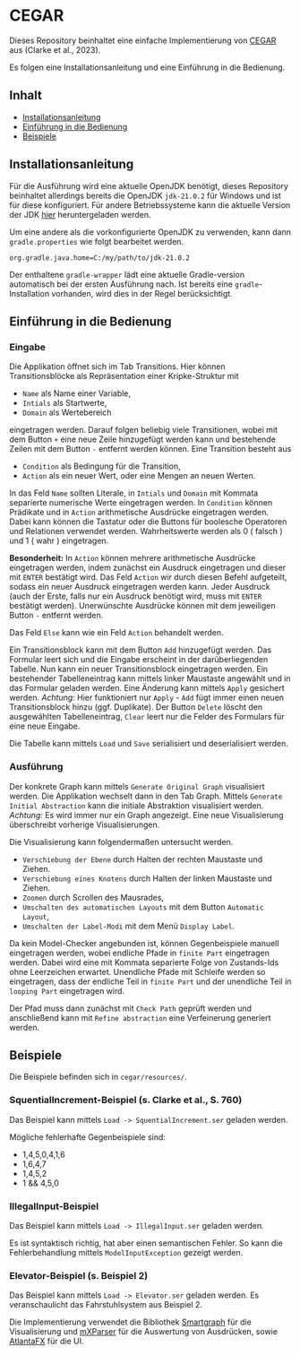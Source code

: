 CEGAR
===

Dieses Repository beinhaltet eine einfache Implementierung von [CEGAR](https://doi.org/10.1145/876638.876643)
aus (Clarke et al., 2023).

Es folgen eine Installationsanleitung und eine Einführung in die Bedienung.

Inhalt
---

* [Installationsanleitung](#installation)
* [Einführung in die Bedienung](#instructions)
* [Beispiele](#examples)

Installationsanleitung<a name="installation" />
---

Für die Ausführung wird eine aktuelle OpenJDK benötigt, dieses Repository
beinhaltet allerdings bereits die OpenJDK `jdk-21.0.2` für Windows und ist für diese
konfiguriert. Für andere Betriebssysteme kann die aktuelle Version der JDK [hier](https://jdk.java.net/21/)
heruntergeladen werden. 

Um eine andere als die vorkonfigurierte OpenJDK zu verwenden, kann dann `gradle.properties`
wie folgt bearbeitet werden.

`org.gradle.java.home=C:/my/path/to/jdk-21.0.2`

Der enthaltene `gradle-wrapper` lädt eine aktuelle Gradle-version automatisch bei
der ersten Ausführung nach. Ist bereits eine `gradle`-Installation vorhanden,
wird dies in der Regel berücksichtigt.

Einführung in die Bedienung<a name="instructions" />
---

### Eingabe

Die Applikation öffnet sich im Tab Transitions. Hier können Transitionsblöcke 
als Repräsentation einer Kripke-Struktur mit

- `Name` als Name einer Variable,
- `Intials` als Startwerte,
- `Domain` als Wertebereich

eingetragen werden. Darauf folgen beliebig viele Transitionen, wobei mit dem
Button `+` eine neue Zeile hinzugefügt werden kann und bestehende Zeilen mit 
dem Button `-` entfernt werden können. Eine Transition besteht aus

- `Condition` als Bedingung für die Transition,
- `Action` als ein neuer Wert, oder eine Mengen an neuen Werten.

In das Feld `Name` sollten Literale, in `Intials` und `Domain` mit Kommata 
separierte numerische Werte eingetragen werden. In `Condition` können Prädikate
und in `Action` arithmetische Ausdrücke eingetragen werden. Dabei kann können die
Tastatur oder die Buttons für boolesche Operatoren und Relationen verwendet
werden. Wahrheitswerte werden als 0 ( falsch ) und 1 ( wahr ) eingetragen.

**Besonderheit:** In `Action` können mehrere arithmetische Ausdrücke eingetragen
werden, indem zunächst ein Ausdruck eingetragen und dieser mit `ENTER` bestätigt
wird. Das Feld `Action` wir durch diesen Befehl aufgeteilt, sodass ein neuer
Ausdruck eingetragen werden kann. Jeder Ausdruck (auch der Erste, falls nur ein
Ausdruck benötigt wird, muss mit `ENTER` bestätigt werden). Unerwünschte
Ausdrücke können mit dem jeweiligen Button `-` entfernt werden.

Das Feld `Else` kann wie ein Feld `Action` behandelt werden. 

Ein Transitionsblock kann mit dem Button `Add` hinzugefügt werden. Das Formular
leert sich und die Eingabe erscheint in der darüberliegenden Tabelle. Nun kann 
ein neuer Transitionsblock eingetragen werden. Ein bestehender Tabelleneintrag
kann mittels linker Maustaste angewählt und in das Formular geladen werden. Eine
Änderung kann mittels `Apply` gesichert werden. *Achtung:* Hier funktioniert nur
`Apply` - `Add` fügt immer einen neuen Transitionsblock hinzu (ggf. Duplikate).
Der Button `Delete` löscht den ausgewählten Tabelleneintrag, `Clear` leert nur
die Felder des Formulars für eine neue Eingabe. 

Die Tabelle kann mittels `Load` und `Save` serialisiert und deserialisiert werden.

### Ausführung

Der konkrete Graph kann mittels `Generate Original Graph` visualisiert werden.
Die Applikation wechselt dann in den Tab Graph. Mittels `Generate Initial Abstraction`
kann die initiale Abstraktion visualisiert werden. 
*Achtung:* Es wird immer nur ein Graph angezeigt. Eine neue Visualisierung überschreibt
vorherige Visualisierungen.

Die Visualisierung kann folgendermaßen untersucht werden.

- `Verschiebung der Ebene` durch Halten der rechten Maustaste und Ziehen.
- `Verschiebung eines Knotens` durch Halten der linken Maustaste und Ziehen.
- `Zoomen` durch Scrollen des Mausrades,
- `Umschalten des automatischen Layouts` mit dem Button `Automatic Layout`,
- `Umschalten der Label-Modi` mit dem Menü `Display Label`.

Da kein Model-Checker angebunden ist, können Gegenbeispiele manuell eingetragen
werden, wobei endliche Pfade in `finite Part` eingetragen werden. Dabei wird
eine mit Kommata separierte Folge von Zustands-Ids ohne Leerzeichen erwartet.
Unendliche Pfade mit Schleife werden so eingetragen, dass der endliche Teil
in `finite Part` und der unendliche Teil in `looping Part` eingetragen wird.

Der Pfad muss dann zunächst mit `Check Path` geprüft werden und anschließend
kann mit `Refine abstraction` eine Verfeinerung generiert werden.


Beispiele<a name="examples" />
---

Die Beispiele befinden sich in `cegar/resources/`.

### SquentialIncrement-Beispiel (s. Clarke et al., S. 760)

Das Beispiel kann mittels `Load -> SquentialIncrement.ser` geladen werden.

Mögliche fehlerhafte Gegenbeispiele sind:

- 1,4,5,0,4,1,6
- 1,6,4,7
- 1,4,5,2
- 1 && 4,5,0

### IllegalInput-Beispiel 

Das Beispiel kann mittels `Load -> IllegalInput.ser` geladen werden.

Es ist syntaktisch richtig, hat aber einen semantischen Fehler. So
kann die Fehlerbehandlung mittels `ModelInputException` gezeigt werden.


### Elevator-Beispiel (s. Beispiel 2)

Das Beispiel kann mittels `Load -> Elevator.ser` geladen werden. Es
veranschaulicht das Fahrstuhlsystem aus Beispiel 2.


Die Implementierung verwendet die Bibliothek [Smartgraph](https://github.com/brunomnsilva/JavaFXSmartGraph) für die Visualisierung 
und [mXParser](https://mathparser.org/mxparser-license/) für die Auswertung von Ausdrücken, sowie [AtlantaFX](https://mkpaz.github.io/atlantafx/) für die UI.




